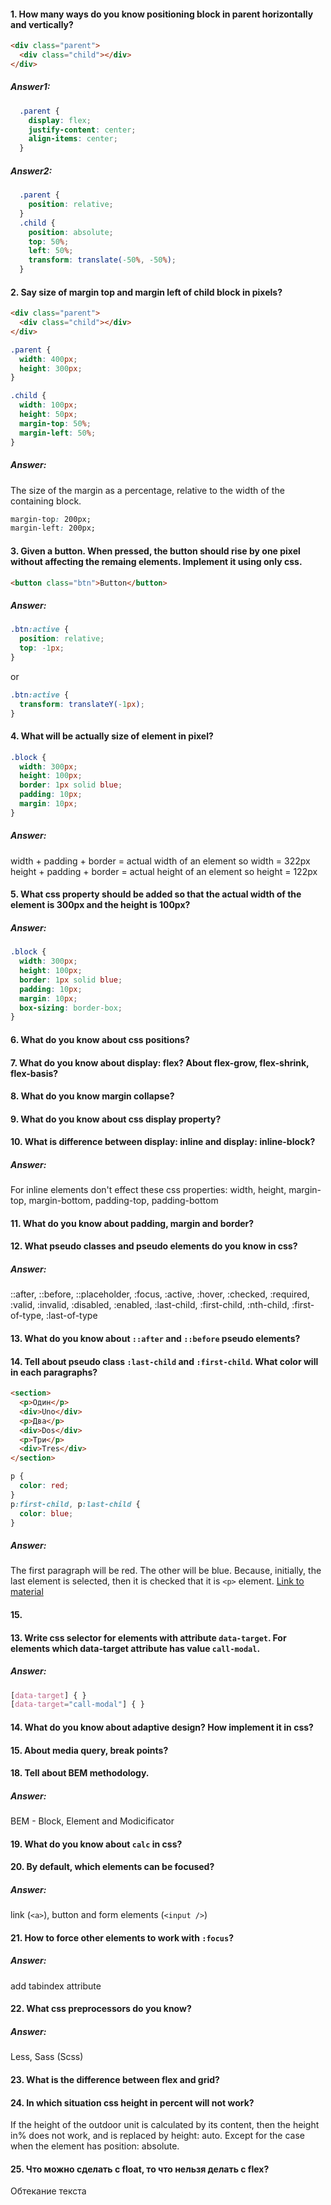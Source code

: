#### 1. How many ways do you know positioning block in parent horizontally and vertically?
```html
<div class="parent">
  <div class="child"></div>
</div>
```
##### Answer1:
```css
  .parent {
    display: flex;
    justify-content: center;
    align-items: center;
  }
```
##### Answer2:
```css
  .parent {
    position: relative;
  }
  .child {
    position: absolute;
    top: 50%;
    left: 50%;
    transform: translate(-50%, -50%);
  }
```
#### 2. Say size of margin top and margin left of child block in pixels?
```html
<div class="parent">
  <div class="child"></div>
</div>
```
```css
.parent {
  width: 400px;
  height: 300px;
}

.child {
  width: 100px;
  height: 50px;
  margin-top: 50%;
  margin-left: 50%;
}
```
##### Answer:
The size of the margin as a percentage, relative to the width of the containing block.
```css
margin-top: 200px;
margin-left: 200px;
```
#### 3. Given a button. When pressed, the button should rise by one pixel without affecting the remaing elements. Implement it using only css.
```html
<button class="btn">Button</button>
```
##### Answer:
```css
.btn:active {
  position: relative;
  top: -1px;
}
```
or
```css
.btn:active {
  transform: translateY(-1px);
}
```
#### 4. What will be actually size of element in pixel?
```css
.block {
  width: 300px;
  height: 100px;
  border: 1px solid blue;
  padding: 10px;
  margin: 10px;
}
```
##### Answer:
width + padding + border = actual width of an element so width = 322px
height + padding + border = actual height of an element so height = 122px
#### 5. What css property should be added so that the actual width of the element is 300px and the height is 100px?
##### Answer:
```css
.block {
  width: 300px;
  height: 100px;
  border: 1px solid blue;
  padding: 10px;
  margin: 10px;
  box-sizing: border-box;
}
```
#### 6. What do you know about css positions?
#### 7. What do you know about display: flex? About flex-grow, flex-shrink, flex-basis?
#### 8. What do you know margin collapse?
#### 9. What do you know about css display property?
#### 10. What is difference between display: inline and display: inline-block?
##### Answer:
For inline elements don't effect these css properties: width, height, margin-top, margin-bottom, padding-top, padding-bottom
#### 11. What do you know about padding, margin and border?
#### 12. What pseudo classes and pseudo elements do you know in css?
##### Answer:
::after, ::before, ::placeholder, :focus, :active, :hover, :checked, :required, :valid, :invalid, :disabled, :enabled, :last-child, :first-child, :nth-child, :first-of-type, :last-of-type
#### 13. What do you know about `::after` and `::before` pseudo elements?
#### 14. Tell about pseudo class `:last-child` and `:first-child`. What color will in each paragraphs?
```html
<section>
  <p>Один</p>
  <div>Uno</div>
  <p>Два</p>
  <div>Dos</div>
  <p>Три</p>
  <div>Tres</div>
</section>
```
```css
p {
  color: red;
}
p:first-child, p:last-child {
  color: blue;
}
```
##### Answer:
The first paragraph will be red. The other will be blue. Because, initially, the last element is selected, then it is checked that it is `<p>` element.
[Link to material](https://webref.ru/layout/structural-pseudo-classes/first-child)

#### 15. 

#### 13. Write css selector for elements with attribute `data-target`. For elements which data-target attribute has value `call-modal`.
##### Answer:
```css
[data-target] { }
[data-target="call-modal"] { }
```
#### 14. What do you know about adaptive design? How implement it in css?
#### 15. About media query, break points?
#### 18. Tell about BEM methodology.
##### Answer:
BEM - Block, Element and Modicificator
#### 19. What do you know about `calc` in css?
#### 20. By default, which elements can be focused?
##### Answer:
link (`<a>`), button and form elements (`<input />`)
#### 21. How to force other elements to work with `:focus`?
##### Answer:
add tabindex attribute
#### 22. What css preprocessors do you know?
##### Answer:
Less, Sass (Scss)
#### 23. What is the difference between flex and grid?
#### 24. In which situation css height in percent will not work?
If the height of the outdoor unit is calculated by its content, then the height in% does not work, and is replaced by height: auto. Except for the case when the element has position: absolute.
#### 25. Что можно сделать с float, то что нельзя делать с flex?
Обтекание текста
